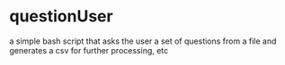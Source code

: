 # questionUser
a simple bash script that asks the user a set of questions from a file and generates a csv for further processing, etc
